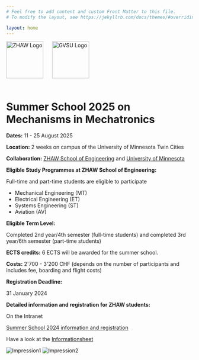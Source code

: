 ```yaml
---
# Feel free to add content and custom Front Matter to this file.
# To modify the layout, see https://jekyllrb.com/docs/themes/#overriding-theme-defaults

layout: home
---
```

<div>
    <img src="/assets/images/ZHAW_Logo.png" alt="ZHAW Logo" width="auto" height="100" style="margin-right: 20px;margin-bottom: 20px;">
    <img src="/assets/images/GVSU_Logo.png" alt="GVSU Logo" width="auto" height="100" style="margin-bottom: 20px;">
</div>

# Summer School 2025 on Mechanisms in Mechatronics

**Dates:** 11 - 25 August 2025

**Location:** 2 weeks on campus of the University of Minnesota Twin Cities

**Collaboration:** [ZHAW School of Engineering](https://www.zhaw.ch/en/engineering/) and [University of Minnesota](https://twin-cities.umn.edu/)

**Eligible Study Programmes at ZHAW School of Engineering:**

Full-time and part-time students are eligible to participate

- Mechanical Engineering (MT)
- Electrical Engineering (ET)
- Systems Engineering (ST)
- Aviation (AV)

**Eligible Term Level:**

Completed 2nd year/4th semester (full-time students) and completed 3rd year/6th semester (part-time students)

**ECTS credits:** 6 ECTS will be awarded for the summer school.

**Costs:** 2'700 - 3'200 CHF (depends on the number of participants and includes fee, boarding and flight costs)

**Registration Deadline:**

31 January 2024

**Detailed information and registration for ZHAW students:**

On the Intranet

[Summer School 2024 information and registration](http://bit.ly/SoE_summer_school_2024)

Have a look at the [Informationsheet](assets/images/Infosheet_GVSU_Summer_School_2024_.pdf)

![Impression1](/assets/images/img1.png)
![Impression2](/assets/images/img2.png)
